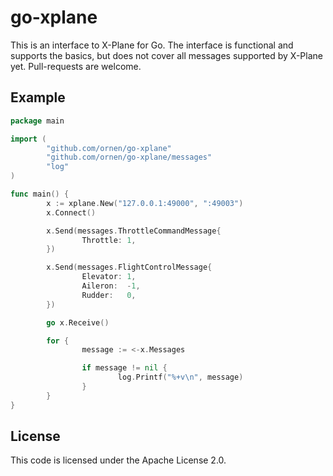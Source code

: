 # go-xplane

This is an interface to X-Plane for Go. The interface is functional and supports the basics, but does not cover all messages supported by X-Plane yet. Pull-requests are welcome.

## Example
```go
package main

import (
        "github.com/ornen/go-xplane"
        "github.com/ornen/go-xplane/messages"
        "log"
)

func main() {
        x := xplane.New("127.0.0.1:49000", ":49003")
        x.Connect()

        x.Send(messages.ThrottleCommandMessage{
                Throttle: 1,
        })

        x.Send(messages.FlightControlMessage{
                Elevator: 1,
                Aileron:  -1,
                Rudder:   0,
        })

        go x.Receive()

        for {
                message := <-x.Messages

                if message != nil {
                        log.Printf("%+v\n", message)
                }
        }
}
```

## License

This code is licensed under the Apache License 2.0.
